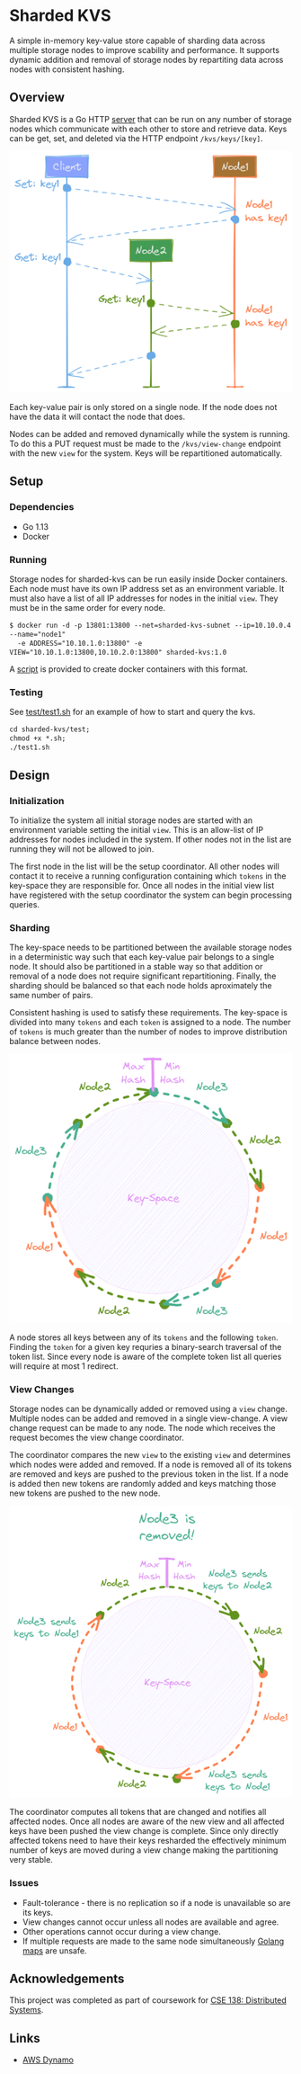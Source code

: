 # Sharded KVS

A simple in-memory key-value store capable of sharding data across multiple storage nodes to improve scability and performance. It supports dynamic addition and removal of storage nodes by repartiting data across nodes with consistent hashing.

## Overview

Sharded KVS is a Go HTTP [server](server.go) that can be run on any number of storage nodes which communicate with each other to store and retrieve data. Keys can be get, set, and deleted via the HTTP endpoint `/kvs/keys/[key]`.

<p align="center">
    <img src="assets/query-forward.png" alt="Query"/>
</p>

Each key-value pair is only stored on a single node. If the node does not have the data it will contact the node that does.

Nodes can be added and removed dynamically while the system is running. To do this a PUT request must be made to the `/kvs/view-change` endpoint with the new `view` for the system. Keys will be repartitioned automatically.

## Setup

### Dependencies

* Go 1.13
* Docker

### Running

Storage nodes for sharded-kvs can be run easily inside Docker containers. Each node must have its own IP address set as an environment variable. It must also have a list of all IP addresses for nodes in the initial `view`. They must be in the same order for every node.

```
$ docker run -d -p 13801:13800 --net=sharded-kvs-subnet --ip=10.10.0.4 --name="node1" 
  -e ADDRESS="10.10.1.0:13800" -e VIEW="10.10.1.0:13800,10.10.2.0:13800" sharded-kvs:1.0
```

A [script](test/create.sh) is provided to create docker containers with this format.

### Testing

See [test/test1.sh](test/test1.sh) for an example of how to start and query the kvs.

```
cd sharded-kvs/test;
chmod +x *.sh;
./test1.sh
```

## Design

### Initialization

To initialize the system all initial storage nodes are started with an environment variable setting the initial `view`. This is an allow-list of IP addresses for nodes included in the system. If other nodes not in the list are running they will not be allowed to join.

The first node in the list will be the setup coordinator. All other nodes will contact it to receive a running configuration containing which `tokens` in the key-space they are responsible for. Once all nodes in the initial view list have registered with the setup coordinator the system can begin processing queries.

### Sharding

The key-space needs to be partitioned between the available storage nodes in a deterministic way such that each key-value pair belongs to a single node. It should also be partitioned in a stable way so that addition or removal of a node does not require significant repartitioning. Finally, the sharding should be balanced so that each node holds aproximately the same number of pairs.

Consistent hashing is used to satisfy these requirements. The key-space is divided into many `tokens` and each `token` is assigned to a node. The number of `tokens` is much greater than the number of nodes to improve distribution balance between nodes.

<p align="center">
    <img src="assets/hashing.png" alt="Hashing"/>
</p>

A node stores all keys between any of its `tokens` and the following `token`. Finding the `token` for a given key requries a binary-search traversal of the token list. Since every node is aware of the complete token list all queries will require at most 1 redirect.

### View Changes

Storage nodes can be dynamically added or removed using a `view` change. Multiple nodes can be added and removed in a single view-change. A view change request can be made to any node. The node which receives the request becomes the view change coordinator.

The coordinator compares the new `view` to the existing `view` and determines which nodes were added and removed. If a node is removed all of its tokens are removed and keys are pushed to the previous token in the list. If a node is added then new tokens are randomly added and keys matching those new tokens are pushed to the new node. 

<p align="center">
    <img src="assets/node-removal.png" alt="Node removed"/>
</p>

The coordinator computes all tokens that are changed and notifies all affected nodes. Once all nodes are aware of the new view and all affected keys have been pushed the view change is complete. Since only directly affected tokens need to have their keys resharded the effectively minimum number of keys are moved during a view change making the partitioning very stable.

### Issues

* Fault-tolerance - there is no replication so if a node is unavailable so are its keys.
* View changes cannot occur unless all nodes are available and agree.
* Other operations cannot occur during a view change.
* If multiple requests are made to the same node simultaneously [Golang maps](https://golang.org/doc/faq#atomic_maps) are unsafe.

## Acknowledgements

 This project was completed as part of coursework for [CSE 138: Distributed Systems](https://courses.soe.ucsc.edu/courses/cse138/).

## Links

* [AWS Dynamo](https://www.allthingsdistributed.com/files/amazon-dynamo-sosp2007.pdf)